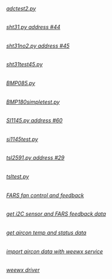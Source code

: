 ###### [adctest2.py](http://bit.ly/2F3H8c7) #
###### [sht31.py address #44](http://bit.ly/2HQSqDt) #
###### [sht31no2.py address #45](http://bit.ly/2HQarlj) #
###### [sht31test45.py](http://bit.ly/2HPAgll) #
###### [BMP085.py](http://bit.ly/2HR7Ffr) #
###### [BMP180simpletest.py](http://bit.ly/2HVXVAZ) #
###### [SI1145.py address #60](http://bit.ly/2HRtJ9R) #
###### [si1145test.py](http://bit.ly/2HTvSli) #
###### [tsl2591.py address #29](http://bit.ly/2HQegqL) #
###### [tsltest.py](http://bit.ly/2HSwBDF) #
###### [FARS fan control and feedback](http://bit.ly/2HPx2yi) #
###### [get i2C sensor and FARS feedback data](http://bit.ly/2HighLe) #
###### [get aircon temp and status data](http://bit.ly/2HRGiSI) #
###### [import aircon data with weewx service](http://bit.ly/2HP9YQk) #
###### [weewx driver](http://bit.ly/2HSOpOP) #